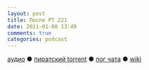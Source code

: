 ```yaml
---
layout: post
title: После РТ 221
date: 2011-01-08 13:49
comments: true
categories: podcast
---
```

[аудио](http://cdn.radio-t.com/rt221post.mp3) ● [пиратский torrent](http://pirates.radio-t.com/torrents/rt221post.mp3.torrent) ● [лог чата](http://chat.radio-t.com/logs/radio-t-221.html) ● [wiki](http://wiki.radio-t.com/%D0%9F%D0%BE%D1%81%D0%BB%D0%B5_%D0%A0%D0%A2_221)<audio src="http://cdn.radio-t.com/rt221post.mp3" preload="none">

